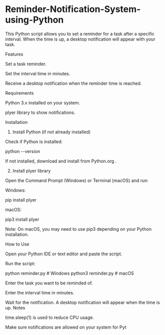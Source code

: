 # Reminder-Notification-System-using-Python
This Python script allows you to set a reminder for a task after a specific interval. When the time is up, a desktop notification will appear with your task.

Features

Set a task reminder.

Set the interval time in minutes.

Receive a desktop notification when the reminder time is reached.

Requirements

Python 3.x installed on your system.

plyer library to show notifications.

Installation
1. Install Python (if not already installed)

Check if Python is installed:

python --version


If not installed, download and install from Python.org
.

2. Install plyer library

Open the Command Prompt (Windows) or Terminal (macOS) and run:

Windows:

pip install plyer


macOS:

pip3 install plyer


Note: On macOS, you may need to use pip3 depending on your Python installation.

How to Use

Open your Python IDE or text editor and paste the script.

Run the script:

python reminder.py    # Windows
python3 reminder.py   # macOS


Enter the task you want to be reminded of.

Enter the interval time in minutes.

Wait for the notification. A desktop notification will appear when the time is up.
Notes

time.sleep(1) is used to reduce CPU usage.

Make sure notifications are allowed on your system for Pyt
